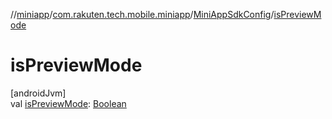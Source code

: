 //[miniapp](../../../index.md)/[com.rakuten.tech.mobile.miniapp](../index.md)/[MiniAppSdkConfig](index.md)/[isPreviewMode](is-preview-mode.md)

# isPreviewMode

[androidJvm]\
val [isPreviewMode](is-preview-mode.md): [Boolean](https://kotlinlang.org/api/latest/jvm/stdlib/kotlin/-boolean/index.html)
